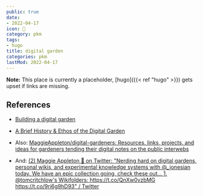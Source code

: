 ```yaml
---
public: true
date:
- 2022-04-17
icon: 📝
category: pkm
tags:
- hugo
title: digital garden
categories: pkm
lastMod: 2022-04-17
---
```

**Note:** This place is currently a placeholder, [hugo]({{< ref "hugo" >}}) gets upset if links are missing.


## References

  + [Building a digital garden](https://tomcritchlow.com/2019/02/17/building-digital-garden/)

  + [A Brief History & Ethos of the Digital Garden](https://maggieappleton.com/garden-history)

  + Also: [MaggieAppleton/digital-gardeners: Resources, links, projects, and ideas for gardeners tending their digital notes on the public interwebs](https://github.com/MaggieAppleton/digital-gardeners/)

  + And: [(2) Maggie Appleton 🧭 on Twitter: "Nerding hard on digital gardens, personal wikis, and experimental knowledge systems with @_jonesian today. We have an epic collection going, check these out... 1. @tomcritchlow's Wikifolders: https://t.co/QnXw0vzbMG https://t.co/9ri6g9hD93" / Twitter](https://twitter.com/Mappletons/status/1250532315459194880)
